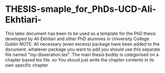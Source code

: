 # THESIS-smaple_for_PhDs-UCD-Ali-Ekhtiari-
This latex document has been to be used as a template for the PhD thesis developed by Ali Ekhtiari and other PhD alumnies in University College Dublin
NOTE: All necessary (even excess) package have been added to the document. whatever package you want to add you should use this separate file named "my-disseration.tex".
The main thesis boddy is categorised on a chapter based tex file. so You shoud just write the chapter contents in its own specific chapter
